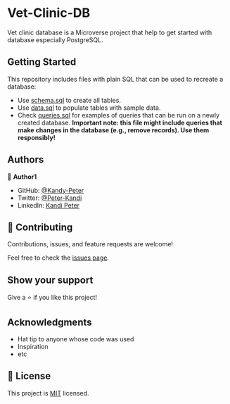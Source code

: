 # Vet-Clinic-DB

Vet clinic database is a Microverse project that help to get started with database especially  PostgreSQL.
## Getting Started

This repository includes files with plain SQL that can be used to recreate a database:

- Use [schema.sql](./schema.sql) to create all tables.
- Use [data.sql](./data.sql) to populate tables with sample data.
- Check [queries.sql](./queries.sql) for examples of queries that can be run on a newly created database. **Important note: this file might include queries that make changes in the database (e.g., remove records). Use them responsibly!**


## Authors

👤 **Author1**

- GitHub: [@Kandy-Peter](https://github.com/Kandy-Peter)
- Twitter: [@Peter-Kandi](https://www.linkedin.com/in/kandi-peter-a49590212)
- LinkedIn: [Kandi Peter](https://twitter.com/peter_kandy)

## 🤝 Contributing

Contributions, issues, and feature requests are welcome!

Feel free to check the [issues page](../../issues/).

## Show your support

Give a ⭐️ if you like this project!

## Acknowledgments

- Hat tip to anyone whose code was used
- Inspiration
- etc

## 📝 License

This project is [MIT](./MIT.md) licensed.
